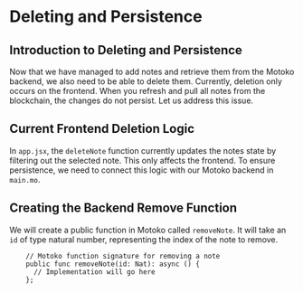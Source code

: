 # Deleting and Persistence

## Introduction to Deleting and Persistence

Now that we have managed to add notes and retrieve them from the Motoko backend, we also need to be able to delete them. Currently, deletion only occurs on the frontend. When you refresh and pull all notes from the blockchain, the changes do not persist. Let us address this issue.

## Current Frontend Deletion Logic

In `app.jsx`, the `deleteNote` function currently updates the notes state by filtering out the selected note. This only affects the frontend. To ensure persistence, we need to connect this logic with our Motoko backend in `main.mo`.

## Creating the Backend Remove Function

We will create a public function in Motoko called `removeNote`. It will take an `id` of type natural number, representing the index of the note to remove.

```mo
    // Motoko function signature for removing a note
    public func removeNote(id: Nat): async () {
      // Implementation will go here
    };
```
